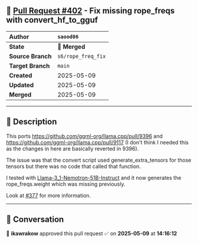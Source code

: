 ## 🔀 [Pull Request #402](https://github.com/ikawrakow/ik_llama.cpp/pull/402) - Fix missing rope_freqs with convert_hf_to_gguf

| **Author** | `saood06` |
| :--- | :--- |
| **State** | 🔀 **Merged** |
| **Source Branch** | `s6/rope_freq_fix` |
| **Target Branch** | `main` |
| **Created** | 2025-05-09 |
| **Updated** | 2025-05-09 |
| **Merged** | 2025-05-09 |

---

## 📄 Description

This ports https://github.com/ggml-org/llama.cpp/pull/9396 and https://github.com/ggml-org/llama.cpp/pull/9117 (I don't think I needed this as the changes in here are basically reverted in 9396).

The issue was that the convert script used generate_extra_tensors for those tensors but there was no code that called that function.

I tested with [Llama-3_1-Nemotron-51B-Instruct](https://huggingface.co/nvidia/Llama-3_1-Nemotron-51B-Instruct) and it now generates the rope_freqs.weight which was missing previously.

Look at [#377](https://github.com/ikawrakow/ik_llama.cpp/issues/377) for more information.

---

## 💬 Conversation

👤 **ikawrakow** approved this pull request ✅ on **2025-05-09** at **14:16:12**